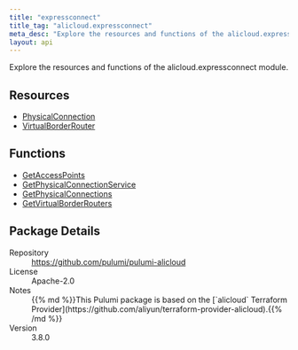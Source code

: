 ```yaml
---
title: "expressconnect"
title_tag: "alicloud.expressconnect"
meta_desc: "Explore the resources and functions of the alicloud.expressconnect module."
layout: api
---
```


<!-- WARNING: this file was generated by Pulumi Docs Generator. -->
<!-- Do not edit by hand unless you're certain you know what you are doing! -->

Explore the resources and functions of the alicloud.expressconnect module.

<h2 id="resources">Resources</h2>
<ul class="api">
    <li><a href="physicalconnection" title="PhysicalConnection"><span class="symbol resource"></span>PhysicalConnection</a></li>
    <li><a href="virtualborderrouter" title="VirtualBorderRouter"><span class="symbol resource"></span>VirtualBorderRouter</a></li>
</ul>

<h2 id="functions">Functions</h2>
<ul class="api">
    <li><a href="getaccesspoints" title="GetAccessPoints"><span class="symbol function"></span>GetAccessPoints</a></li>
    <li><a href="getphysicalconnectionservice" title="GetPhysicalConnectionService"><span class="symbol function"></span>GetPhysicalConnectionService</a></li>
    <li><a href="getphysicalconnections" title="GetPhysicalConnections"><span class="symbol function"></span>GetPhysicalConnections</a></li>
    <li><a href="getvirtualborderrouters" title="GetVirtualBorderRouters"><span class="symbol function"></span>GetVirtualBorderRouters</a></li>
</ul>

<h2 id="package-details">Package Details</h2>
<dl class="package-details">
	<dt>Repository</dt>
	<dd><a href="https://github.com/pulumi/pulumi-alicloud">https://github.com/pulumi/pulumi-alicloud</a></dd>
	<dt>License</dt>
	<dd>Apache-2.0</dd>
	<dt>Notes</dt>
	<dd>{{% md %}}This Pulumi package is based on the [`alicloud` Terraform Provider](https://github.com/aliyun/terraform-provider-alicloud).{{% /md %}}</dd>
	<dt>Version</dt>
	<dd>3.8.0</dd>
</dl>

